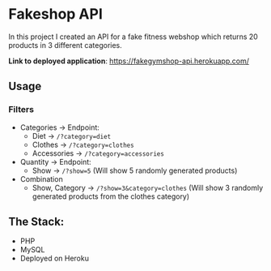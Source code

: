 # Fakeshop API

In this project I created an API for a fake fitness webshop which returns 20 products in 3 different categories. 

**Link to deployed application**: https://fakegymshop-api.herokuapp.com/

## Usage

### Filters 

- Categories -> Endpoint:
  - Diet -> `/?category=diet`
  - Clothes -> `/?category=clothes`
  - Accessories -> `/?category=accessories`
- Quantity -> Endpoint:
  - Show -> `/?show=5` (Will show 5 randomly generated products)
- Combination
  - Show, Category -> `/?show=3&category=clothes` (Will show 3 randomly generated products from the clothes category)

## The Stack:

- PHP
- MySQL
- Deployed on Heroku
